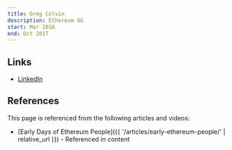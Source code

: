 ```yaml
---
title: Greg Colvin
description: Ethereum OG
start: Mar 2016
end: Oct 2017
---
```


## Links
- [LinkedIn](https://www.linkedin.com/in/gregcolvin/)

## References

This page is referenced from the following articles and videos:

- [Early Days of Ethereum People]({{ '/articles/early-ethereum-people/' | relative_url }}) - Referenced in content